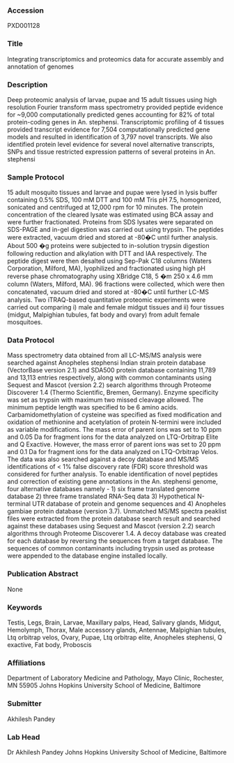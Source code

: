 ### Accession
PXD001128

### Title
Integrating transcriptomics and proteomics data for accurate assembly and annotation of genomes

### Description
Deep proteomic analysis of larvae, pupae and 15 adult tissues using high resolution Fourier transform mass spectrometry provided peptide evidence for ~9,000 computationally predicted genes accounting for 82% of total protein-coding genes in An. stephensi. Transcriptomic profiling of 4 tissues provided transcript evidence for 7,504 computationally predicted gene models and resulted in identification of 3,797 novel transcripts. We also identified protein level evidence for several novel alternative transcripts, SNPs and tissue restricted expression patterns of several proteins in An. stephensi

### Sample Protocol
15 adult mosquito tissues and larvae and pupae were lysed in lysis buffer containing 0.5% SDS, 100 mM DTT and 100 mM Tris pH 7.5, homogenized, sonicated and centrifuged at 12,000 rpm for 10 minutes. The protein concentration of the cleared lysate was estimated using BCA assay and were further fractionated. Proteins from SDS lysates were separated on SDS-PAGE and in-gel digestion was carried out using trypsin. The peptides were extracted, vacuum dried and stored at -80�C until further analysis. About 500 �g proteins were subjected to in-solution trypsin digestion following reduction and alkylation with DTT and IAA respectively. The peptide digest were then desalted using Sep-Pak C18 columns (Waters Corporation, Milford, MA), lyophilized and fractionated using high pH reverse phase chromatography using XBridge C18, 5 �m 250 x 4.6 mm column (Waters, Milford, MA). 96 fractions were collected, which were then concatenated, vacuum dried and stored at -80�C until further LC-MS analysis. Two iTRAQ-based quantitative proteomic experiments were carried out comparing i) male and female midgut tissues and ii) four tissues (midgut, Malpighian tubules, fat body and ovary) from adult female mosquitoes.

### Data Protocol
Mass spectrometry data obtained from all LC-MS/MS analysis were searched against Anopheles stephensi Indian strain protein database (VectorBase version 2.1) and SDA500 protein database containing 11,789 and 13,113 entries respectively, along with common contaminants using Sequest and Mascot (version 2.2) search algorithms through Proteome Discoverer 1.4 (Thermo Scientific, Bremen, Germany). Enzyme specificity was set as trypsin with maximum two missed cleavage allowed. The minimum peptide length was specified to be 6 amino acids. Carbamidomethylation of cysteine was specified as fixed modification and oxidation of methionine and acetylation of protein N-termini were included as variable modifications. The mass error of parent ions was set to 10 ppm and 0.05 Da for fragment ions for the data analyzed on LTQ-Orbitrap Elite and Q Exactive. However, the mass error of parent ions was set to 20 ppm and 0.1 Da for fragment ions for the data analyzed on LTQ-Orbitrap Velos. The data was also searched against a decoy database and MS/MS identifications of < 1% false discovery rate (FDR) score threshold was considered for further analysis. To enable identification of novel peptides and correction of existing gene annotations in the An. stephensi genome, four alternative databases namely - 1) six frame translated genome database 2) three frame translated RNA-Seq data 3) Hypothetical N-terminal UTR database of protein and genome sequences and 4) Anopheles gambiae protein database (version 3.7). Unmatched MS/MS spectra peaklist files were extracted from the protein database search result and searched against these databases using Sequest and Mascot (version 2.2) search algorithms through Proteome Discoverer 1.4. A decoy database was created for each database by reversing the sequences from a target database. The sequences of common contaminants including trypsin used as protease were appended to the database engine installed locally.

### Publication Abstract
None

### Keywords
Testis, Legs, Brain, Larvae, Maxillary palps, Head, Salivary glands, Midgut, Hemolymph, Thorax, Male accessory glands, Antennae, Malpighian tubules, Ltq orbitrap velos, Ovary, Pupae, Ltq orbitrap elite, Anopheles stephensi, Q exactive, Fat body, Proboscis

### Affiliations
Department of Laboratory Medicine and Pathology, Mayo Clinic, Rochester, MN 55905
Johns Hopkins University School of Medicine, Baltimore

### Submitter
Akhilesh Pandey

### Lab Head
Dr Akhilesh Pandey
Johns Hopkins University School of Medicine, Baltimore


